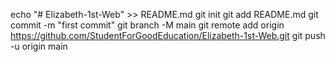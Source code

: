 echo "# Elizabeth-1st-Web" >> README.md
git init
git add README.md
git commit -m "first commit"
git branch -M main
git remote add origin https://github.com/StudentForGoodEducation/Elizabeth-1st-Web.git
git push -u origin main
